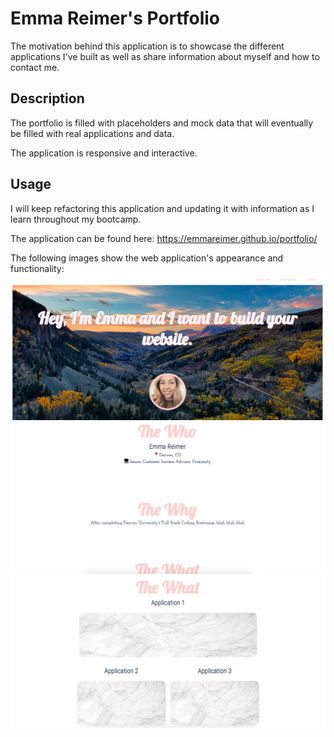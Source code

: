 # Emma Reimer's Portfolio

The motivation behind this application is to showcase the different applications I've built as well as share information about myself and how to contact me.

## Description

The portfolio is filled with placeholders and mock data that will eventually be filled with real applications and data.

The application is responsive and interactive.


## Usage

I will keep refactoring this application and updating it with information as I learn throughout my bootcamp.

The application can be found here: https://emmareimer.github.io/portfolio/

The following images show the web application's appearance and functionality:
![screenshot](./Images/screenshot1.png)
![screenshot](./Images/screenshot3.png)
![screenshot](./Images/screenshot4.png)